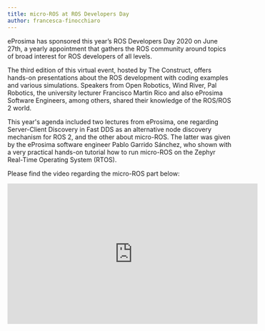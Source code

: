 ```yaml
---
title: micro-ROS at ROS Developers Day
author: francesca-finocchiaro
---
```


eProsima has sponsored this year’s ROS Developers Day 2020 on June 27th, a yearly appointment that gathers the ROS community around topics of broad
interest for ROS developers of all levels.

The third edition of this virtual event, hosted by The Construct, offers hands-on presentations about the ROS development with coding examples and various simulations. Speakers from Open Robotics, Wind River, Pal Robotics, the university lecturer Francisco Martin Rico and also eProsima Software Engineers, among others, shared their knowledge of the ROS/ROS 2 world.

This year's agenda included two lectures from eProsima, one regarding Server-Client Discovery in Fast DDS as an alternative node discovery mechanism for ROS 2, and the other about micro-ROS.
The latter was given by the eProsima software engineer Pablo Garrido Sánchez, who shown with a very practical hands-on tutorial how to run micro-ROS on the Zephyr Real-Time Operating System (RTOS).

Please find the video regarding the micro-ROS part below:

<iframe width="560" height="315" src="https://www.youtube.com/embed/4GWrnhrHmfw" frameborder="0" allow="accelerometer; autoplay; encrypted-media; gyroscope; picture-in-picture" allowfullscreen></iframe>